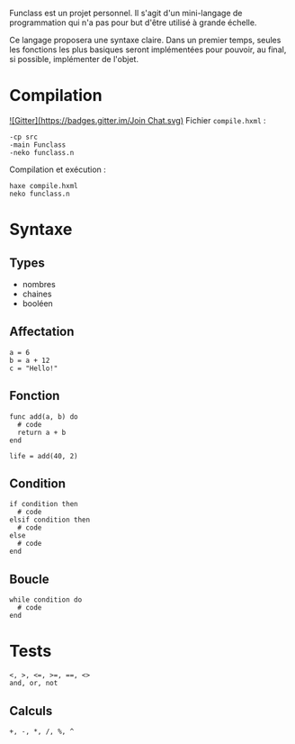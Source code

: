 Funclass est un projet personnel. Il s'agit d'un mini-langage de programmation qui n'a pas pour but d'être utilisé à grande échelle.

Ce langage proposera une syntaxe claire. Dans un premier temps, seules les fonctions les plus basiques seront implémentées pour pouvoir, au final, si possible, implémenter de l'objet.

# Compilation
[![Gitter](https://badges.gitter.im/Join Chat.svg)](https://gitter.im/PifyZ/Funclass?utm_source=badge&utm_medium=badge&utm_campaign=pr-badge&utm_content=badge)
Fichier `compile.hxml` :

    -cp src
    -main Funclass
    -neko funclass.n

Compilation et exécution :

    haxe compile.hxml
    neko funclass.n

# Syntaxe
## Types
* nombres
* chaines
* booléen

## Affectation
    a = 6
    b = a + 12
    c = "Hello!"

## Fonction
    func add(a, b) do
      # code
      return a + b
    end
    
    life = add(40, 2)

## Condition
    if condition then
      # code
    elsif condition then
      # code
    else
      # code
    end

## Boucle
    while condition do
      # code
    end

# Tests
    <, >, <=, >=, ==, <>
    and, or, not

## Calculs
    +, -, *, /, %, ^
